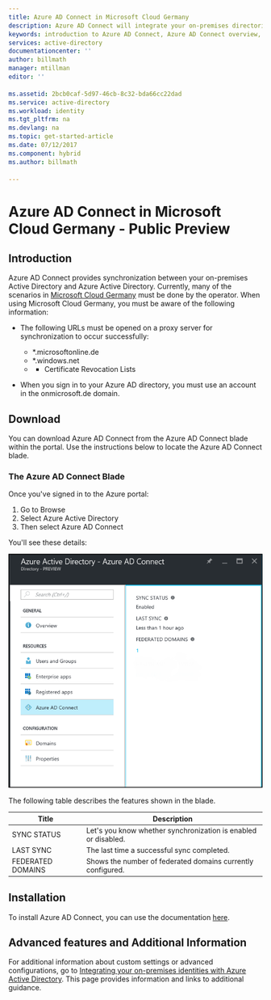 ```yaml
---
title: Azure AD Connect in Microsoft Cloud Germany
description: Azure AD Connect will integrate your on-premises directories with Azure Active Directory. This allows you to provide a common identity for Office 365, Azure, and SaaS applications integrated with Azure AD.
keywords: introduction to Azure AD Connect, Azure AD Connect overview, what is Azure AD Connect, install active directory, Germany, Black Forest
services: active-directory
documentationcenter: ''
author: billmath
manager: mtillman
editor: ''

ms.assetid: 2bcb0caf-5d97-46cb-8c32-bda66cc22dad
ms.service: active-directory
ms.workload: identity
ms.tgt_pltfrm: na
ms.devlang: na
ms.topic: get-started-article
ms.date: 07/12/2017
ms.component: hybrid
ms.author: billmath

---
```

# Azure AD Connect in Microsoft Cloud Germany - Public Preview
## Introduction
Azure AD Connect provides synchronization between your on-premises Active Directory and Azure Active Directory.
Currently, many of the scenarios in [Microsoft Cloud Germany](https://azure.microsoft.com/global-infrastructure/germany/
) must be done by the operator. 
When using Microsoft Cloud Germany, you must be aware of the following information:

* The following URLs must be opened on a proxy server for synchronization to occur successfully:
  
  * *.microsoftonline.de
  * *.windows.net
  * * Certificate Revocation Lists
* When you sign in to your Azure AD directory, you must use an account in the onmicrosoft.de domain.

 
## Download
You can download Azure AD Connect from the Azure AD Connect blade within the portal.  Use the instructions below to locate the Azure AD Connect blade.

### The Azure AD Connect Blade
Once you've signed in to the Azure portal:

1. Go to Browse
2. Select Azure Active Directory
3. Then select Azure AD Connect

You'll see these details:

![Azure AD Connect Blade](./media/reference-connect-germany/germany1.png)

The following table describes the features shown in the blade.

| Title | Description |
| --- | --- |
| SYNC STATUS |Let's you know whether synchronization is enabled or disabled. |
| LAST SYNC |The last time a successful sync completed. |
| FEDERATED DOMAINS |Shows the number of federated domains currently configured. |

## Installation
To install Azure AD Connect, you can use the documentation [here](how-to-connect-install-roadmap.md).

## Advanced features and Additional Information
For additional information about custom settings or advanced configurations, go to [Integrating your on-premises identities with Azure Active Directory](whatis-hybrid-identity.md). This page provides information and links to additional guidance.

